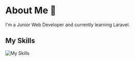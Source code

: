 # About Me 👋
I'm a Junior Web Developer and currently learning Laravel.

## My Skills
![My Skills](https://skillicons.dev/icons?i=html,bootstrap,css,js,php,laravel,wordpress,python&theme=dark)
